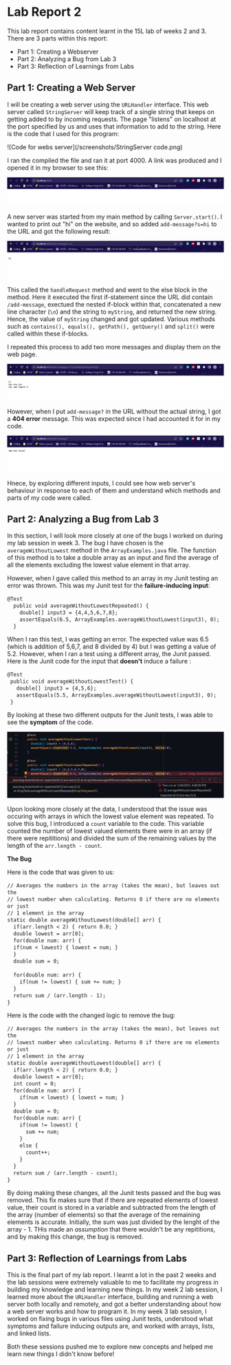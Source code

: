 # Lab Report 2

This lab report contains content learnt in the 15L lab of weeks 2 and 3. There are 3 parts within this report:
- Part 1: Creating a Webserver
- Part 2: Analyzing a Bug from Lab 3
- Part 3: Reflection of Learnings from Labs

## Part 1: Creating a Web Server

I will be creating a web server using the ```URLHandler``` interface. This web server called ```StringServer``` will keep track of a single string that keeps on getting added to by incoming requests. The page "listens" on localhost at the port specified by us and uses that information to add to the string. Here is the code that I used for this program:

![Code for webs server](/screenshots/StringServer code.png)

I ran the compiled the file and ran it at port 4000. A link was produced and I opened it in my browser to see this:

![Web server](/screenshots/StringServer3.png)

A new server was started from my main method by calling ```Server.start()```. I wanted to print out "hi" on the website, and so added ```add-message?s=hi``` to the URL and got the following result:

![Adding a string](/screenshots/StringServer4.png)

This called the ```handleRequest``` method and went to the else block in the method. Here it executed the first if-statement since the URL did contain ```/add-message```, exectued the nested if-block within that, concatenated a new line character (``` \n ```) and the string to ```myString```, and returned the new string. Hence, the value of ```myString``` changed and got updated. Various methods such as ```contains(), equals(), getPath(), getQuery()``` and ```split()``` were called within these if-blocks.

I repeated this process to add two more messages and display them on the web page.

![Adding 2 more strings](/screenshots/StringServer6.png)

However, when I put ```add-message?``` in the URL without the actual string, I got a **404 error** message. This was expected since I had accounted it for in my code.

![404 error](/screenshots/StringServer7.png)

Hnece, by exploring different inputs, I could see how web server's behaviour in response to each of them and understand which methods and parts of my code were called. 

## Part 2: Analyzing a Bug from Lab 3

In this section, I will look more closely at one of the bugs I worked on during my lab session in week 3. The bug I have chosen is the ```averageWithoutLowest``` method in the ```ArrayExamples.java``` file. The function of this method is to take a double array as an input and find the average of all the elements excluding the lowest value element in that array. 

However, when I gave called this method to an array in my Junit testing an error was thrown. This was my Junit test for the **failure-inducing input**:

```
@Test
  public void averageWithoutLowestRepeated() {
    double[] input3 = {4,4,5,6,7,8};
    assertEquals(6.5, ArrayExamples.averageWithoutLowest(input3), 0);
  }
```
When I ran this test, I was getting an error. The expected value was 6.5 (which is addition of 5,6,7, and 8 divided by 4) but I was getting a value of 5.2. However, when I ran a test using a different array, the Junit passed. Here is the Junit code for the input that **doesn't** induce a failure  :

 ```
@Test
  public void averageWithoutLowestTest() {
    double[] input3 = {4,5,6};
    assertEquals(5.5, ArrayExamples.averageWithoutLowest(input3), 0);
  }
 ```

By looking at these two different outputs for the Junit tests, I was able to see the **symptom** of the code.

![Junit test](/screenshots/Error.png)

Upon looking more closely at the data, I understood that the issue was occuring with arrays in which the lowest value element was repeated. To solve this bug, I introduced a ```count``` variable to the code. This variable counted the number of lowest valued elements there were in an array (if there were repititions) and divided the sum of the remaining values by the length of the ```arr.length - count```. 

**The Bug**

Here is the code that was given to us:

```
// Averages the numbers in the array (takes the mean), but leaves out the
// lowest number when calculating. Returns 0 if there are no elements or just
// 1 element in the array
static double averageWithoutLowest(double[] arr) {
  if(arr.length < 2) { return 0.0; }
  double lowest = arr[0];
  for(double num: arr) {
  if(num < lowest) { lowest = num; }
  }
  double sum = 0;
  
  for(double num: arr) {
    if(num != lowest) { sum += num; }
  }
  return sum / (arr.length - 1);
}
```

Here is the code with the changed logic to remove the bug:

```
// Averages the numbers in the array (takes the mean), but leaves out the
// lowest number when calculating. Returns 0 if there are no elements or just
// 1 element in the array
static double averageWithoutLowest(double[] arr) {
  if(arr.length < 2) { return 0.0; }
  double lowest = arr[0];
  int count = 0;
  for(double num: arr) {
    if(num < lowest) { lowest = num; }
  }
  double sum = 0;
  for(double num: arr) {
    if(num != lowest) {
      sum += num;
    }
    else {
      count++;
    }
  }
  return sum / (arr.length - count);
}
```

By doing making these changes, all the Junit tests passed and the bug was removed. This fix makes sure that if there are repeated elements of lowest value, their count is stored in a variable and subtracted from the length of the array (number of elements) so that the average of the remaining elements is accurate. Initially, the sum was just divided by the lenght of the array - 1. THis made an _assumption_ that there wouldn't be any repititions, and by making this change, the bug is removed.

## Part 3: Reflection of Learnings from Labs

This is the final part of my lab report. I learnt a lot in the past 2 weeks and the lab sessions were extremely valuable to me to facilitate my progress in building my knowledge and learning new things. In my week 2 lab session, I learned more about the ```URLHandler``` interface, building and running a web server both locally and remotely, and got a better understanding about how a web server works and how to program it. In my week 3 lab session, I worked on fixing bugs in various files using Junit tests, understood what symptoms and failure inducing outputs are, and worked with arrays, lists, and linked lists.

Both these sessions pushed me to explore new concepts and helped me learn new things I didn't know before!
